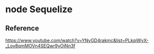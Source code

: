 # node Sequelize

## Reference 
https://www.youtube.com/watch?v=YNyGD4rakmc&list=PLkqiWyX-_Lov8qmMOVn4SEQwr9yOjNn3f